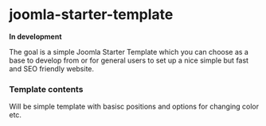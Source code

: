 # joomla-starter-template
**In development**

The goal is a simple Joomla Starter Template which you can choose as a base to develop from or for general users to set up a nice simple but fast and SEO friendly website.

### Template contents
Will be simple template with basisc positions and options for changing color etc.
